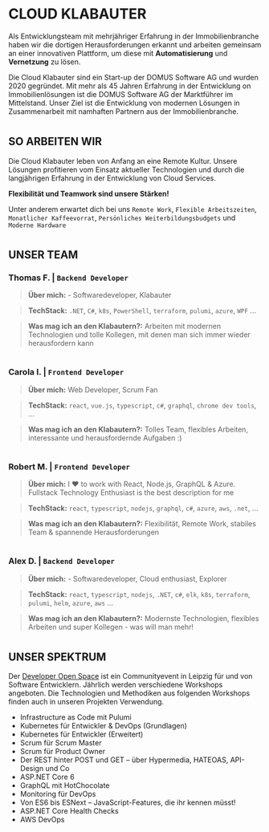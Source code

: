 # CLOUD KLABAUTER

Als Entwicklungsteam mit mehrjähriger Erfahrung in der Immobilienbranche haben wir die dortigen Herausforderungen erkannt und arbeiten gemeinsam an einer innovativen Plattform, um diese mit **Automatisierung** und **Vernetzung** zu lösen.

Die Cloud Klabauter sind ein Start-up der DOMUS Software AG und wurden 2020 gegründet. Mit mehr als 45 Jahren Erfahrung in der Entwicklung on Immobilienlösungen ist die DOMUS Software AG der Marktführer im Mittelstand. Unser Ziel ist die Entwicklung von modernen Lösungen in Zusammenarbeit mit namhaften Partnern aus der Immobilienbranche.

#

## SO ARBEITEN WIR

Die Cloud Klabauter leben von Anfang an eine Remote Kultur.
Unsere Lösungen profitieren vom Einsatz aktueller Technologien und durch die langjährigen Erfahrung in der Entwicklung von Cloud Services.

**Flexibilität und Teamwork sind unsere Stärken!**

Unter anderem erwartet dich bei uns `Remote Work`, `Flexible Arbeitszeiten`, `Monatlicher Kaffeevorrat`, `Persönliches Weiterbildungsbudgets` und `Moderne Hardware`

#

## UNSER TEAM

### Thomas F. | `Backend Developer`
> **Über mich:** - Softwaredeveloper, Klabauter

> **TechStack:** `.NET`, `C#`, `k8s`, `PowerShell`, `terraform`, `pulumi`, `azure`, `WPF` ...

> **Was mag ich an den Klabautern?:** Arbeiten mit modernen Technologien und tolle Kollegen, mit denen man sich immer wieder herausfordern kann

#

### Carola I. | `Frontend Developer`

> **Über mich:**  Web Developer, Scrum Fan

> **TechStack:** `react`, `vue.js`, `typescript`, `c#`, `graphql`, `chrome dev tools`, ...

> **Was mag ich an den Klabautern?:** Tolles Team, flexibles Arbeiten, interessante und herausfordernde Aufgaben :)

#
    
### Robert M. | `Frontend Developer`
> **Über mich:** I ❤️ to work with React, Node.js, GraphQL & Azure. Fullstack Technology Enthusiast is the best description for me

> **TechStack:** `react`, `typescript`, `nodejs`, `graphql`, `c#`, `azure`, `aws`, `.net`, ...

> **Was mag ich an den Klabautern?:** Flexibilität, Remote Work, stabiles Team & spannende Herausforderungen

#

### Alex D. | `Backend Developer`

> **Über mich:** - Softwaredeveloper, Cloud enthusiast, Explorer

> **TechStack:** `react`, `typescript`, `nodejs`, `.NET`, `c#`, `elk`, `k8s`, `terraform`, `pulumi`, `helm`, `azure`, `aws` ...

> **Was mag ich an den Klabautern?:** Modernste Technologien, flexibles Arbeiten und super Kollegen - was will man mehr!


#


## UNSER SPEKTRUM
Der [Developer Open Space](https://devopenspace.de) ist ein Communityevent in Leipzig für und von Software Entwicklern. Jährlich werden verschiedene Workshops angeboten. Die Technologien und Methodiken aus folgenden Workshops finden auch in unseren Projekten Verwendung.

- Infrastructure as Code mit Pulumi
- Kubernetes für Entwickler & DevOps (Grundlagen)
- Kubernetes für Entwickler (Erweitert)
- Scrum für Scrum Master
- Scrum für Product Owner
- Der REST hinter POST und GET – über Hypermedia, HATEOAS, API-Design und Co
- ASP.NET Core 6
- GraphQL mit HotChocolate
- Monitoring für DevOps
- Von ES6 bis ESNext – JavaScript-Features, die ihr kennen müsst!
- ASP.NET Core Health Checks
- AWS DevOps


